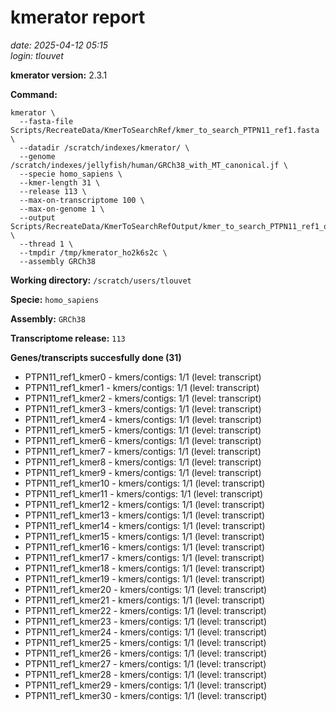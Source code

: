 # kmerator report
*date: 2025-04-12 05:15*  
*login: tlouvet*

**kmerator version:** 2.3.1

**Command:**

```
kmerator \
  --fasta-file Scripts/RecreateData/KmerToSearchRef/kmer_to_search_PTPN11_ref1.fasta \
  --datadir /scratch/indexes/kmerator/ \
  --genome /scratch/indexes/jellyfish/human/GRCh38_with_MT_canonical.jf \
  --specie homo_sapiens \
  --kmer-length 31 \
  --release 113 \
  --max-on-transcriptome 100 \
  --max-on-genome 1 \
  --output Scripts/RecreateData/KmerToSearchRefOutput/kmer_to_search_PTPN11_ref1_output \
  --thread 1 \
  --tmpdir /tmp/kmerator_ho2k6s2c \
  --assembly GRCh38
```

**Working directory:** `/scratch/users/tlouvet`

**Specie:** `homo_sapiens`

**Assembly:** `GRCh38`

**Transcriptome release:** `113`

**Genes/transcripts succesfully done (31)**

- PTPN11_ref1_kmer0 - kmers/contigs: 1/1 (level: transcript)
- PTPN11_ref1_kmer1 - kmers/contigs: 1/1 (level: transcript)
- PTPN11_ref1_kmer2 - kmers/contigs: 1/1 (level: transcript)
- PTPN11_ref1_kmer3 - kmers/contigs: 1/1 (level: transcript)
- PTPN11_ref1_kmer4 - kmers/contigs: 1/1 (level: transcript)
- PTPN11_ref1_kmer5 - kmers/contigs: 1/1 (level: transcript)
- PTPN11_ref1_kmer6 - kmers/contigs: 1/1 (level: transcript)
- PTPN11_ref1_kmer7 - kmers/contigs: 1/1 (level: transcript)
- PTPN11_ref1_kmer8 - kmers/contigs: 1/1 (level: transcript)
- PTPN11_ref1_kmer9 - kmers/contigs: 1/1 (level: transcript)
- PTPN11_ref1_kmer10 - kmers/contigs: 1/1 (level: transcript)
- PTPN11_ref1_kmer11 - kmers/contigs: 1/1 (level: transcript)
- PTPN11_ref1_kmer12 - kmers/contigs: 1/1 (level: transcript)
- PTPN11_ref1_kmer13 - kmers/contigs: 1/1 (level: transcript)
- PTPN11_ref1_kmer14 - kmers/contigs: 1/1 (level: transcript)
- PTPN11_ref1_kmer15 - kmers/contigs: 1/1 (level: transcript)
- PTPN11_ref1_kmer16 - kmers/contigs: 1/1 (level: transcript)
- PTPN11_ref1_kmer17 - kmers/contigs: 1/1 (level: transcript)
- PTPN11_ref1_kmer18 - kmers/contigs: 1/1 (level: transcript)
- PTPN11_ref1_kmer19 - kmers/contigs: 1/1 (level: transcript)
- PTPN11_ref1_kmer20 - kmers/contigs: 1/1 (level: transcript)
- PTPN11_ref1_kmer21 - kmers/contigs: 1/1 (level: transcript)
- PTPN11_ref1_kmer22 - kmers/contigs: 1/1 (level: transcript)
- PTPN11_ref1_kmer23 - kmers/contigs: 1/1 (level: transcript)
- PTPN11_ref1_kmer24 - kmers/contigs: 1/1 (level: transcript)
- PTPN11_ref1_kmer25 - kmers/contigs: 1/1 (level: transcript)
- PTPN11_ref1_kmer26 - kmers/contigs: 1/1 (level: transcript)
- PTPN11_ref1_kmer27 - kmers/contigs: 1/1 (level: transcript)
- PTPN11_ref1_kmer28 - kmers/contigs: 1/1 (level: transcript)
- PTPN11_ref1_kmer29 - kmers/contigs: 1/1 (level: transcript)
- PTPN11_ref1_kmer30 - kmers/contigs: 1/1 (level: transcript)
